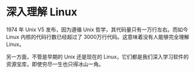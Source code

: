 # 深入理解 Linux 

1974 年 Unix V5 发布，因为遵循 Unix 哲学，其代码量只有一万行左右。而如今 Linux 内核的代码行数已经超过了 3000万行代码。这意味着没有人能够完全理解 Linux。

另一方面，不管是早期的 Unix 还是现在的 Linux，它们都是我们深入学习软件的资源宝库，即使穷尽一生也只得冰山一角。